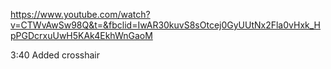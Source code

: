 
https://www.youtube.com/watch?v=CTWvAwSw98Q&t=&fbclid=IwAR30kuvS8sOtcej0GyUUtNx2Fla0vHxk_HpPGDcrxuUwH5KAk4EkhWnGaoM

3:40 
Added crosshair
